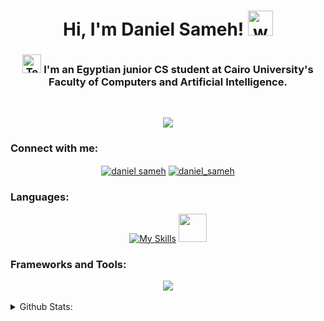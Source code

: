 <h1 align="center">Hi, I'm Daniel Sameh! <img src="https://user-images.githubusercontent.com/72663882/171687151-bb31c996-c9d2-49c8-b593-734946893b23.gif" alt="waving hand gif" aria-hidden="true" width="40" /></h1>
<h3 align="center"><img src="https://raw.githubusercontent.com/Tarikul-Islam-Anik/Animated-Fluent-Emojis/master/Emojis/People/Technologist.png" alt="Technologist" width="30" height="30" /> I'm an Egyptian junior CS student at Cairo University's Faculty of Computers and Artificial Intelligence.</h3>
<div align="center">
  <br>
  
  ![](https://komarev.com/ghpvc/?username=Daniel-Sameh&color=green)

</div>
<h3 align="left">Connect with me:</h3>
<p align="center">
<a href="https://www.linkedin.com/in/daniel-sameh-4b0017263/" target="blank"><img align="center" src="https://img.shields.io/badge/LinkedIn-0077B5?style=for-the-badge&logo=linkedin&logoColor=white" alt="daniel sameh"  /></a>
<!--  -->
<a href="mailto:danielsameh21@gmail.com" target="blank"><img align="center" src="https://img.shields.io/badge/Gmail-D14836?style=for-the-badge&logo=gmail&logoColor=white" alt="daniel_sameh"  /></a>
</p>

<h3 align="left">Languages:</h3>
<div align="center">

[![My Skills](https://skillicons.dev/icons?i=c,cpp,py,java,js,ts,cs,html,css,bootstrap,jquery,mongodb,postgres,mysql)](https://skillicons.dev)
<img height="45vh" src="https://github.com/marwin1991/profile-technology-icons/assets/19180175/3b371807-db7c-45b4-8720-c0cfc901680a">
</div>
<h3 align="left">Frameworks and Tools:</h3>
<div align="center">
  <a href="https://skillicons.dev">
    <img src="https://skillicons.dev/icons?i=spring,nodejs,express,django,postman,react,redux,qt,git,github,clion,idea,visualstudio,vscode" />
  </a>
</div>
<br>
<details>
  <summary>Github Stats:</summary>
  <br>
  
  <!--<a href="#">![Github stats](https://github-readme-stats.vercel.app/api?username=Daniel-Sameh&theme=blueberry&count_private=true&hide_border=true&line_height=20&hide=contribs,issues&show_icons=true)</a> -->
  <a href="#">![Top Langs](https://github-readme-stats.vercel.app/api/top-langs/?username=Daniel-Sameh&layout=compact&theme=blueberry&count_private=true&hide_border=true)</a>
</details>
